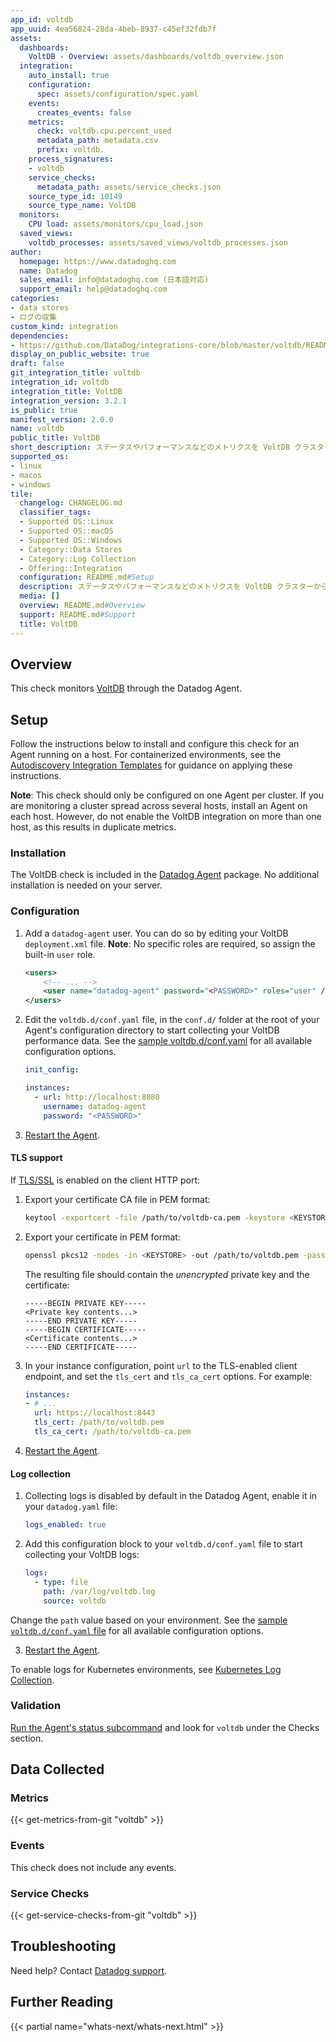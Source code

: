 ```yaml
---
app_id: voltdb
app_uuid: 4ea56824-28da-4beb-8937-c45ef32fdb7f
assets:
  dashboards:
    VoltDB - Overview: assets/dashboards/voltdb_overview.json
  integration:
    auto_install: true
    configuration:
      spec: assets/configuration/spec.yaml
    events:
      creates_events: false
    metrics:
      check: voltdb.cpu.percent_used
      metadata_path: metadata.csv
      prefix: voltdb.
    process_signatures:
    - voltdb
    service_checks:
      metadata_path: assets/service_checks.json
    source_type_id: 10149
    source_type_name: VoltDB
  monitors:
    CPU load: assets/monitors/cpu_load.json
  saved_views:
    voltdb_processes: assets/saved_views/voltdb_processes.json
author:
  homepage: https://www.datadoghq.com
  name: Datadog
  sales_email: info@datadoghq.com (日本語対応)
  support_email: help@datadoghq.com
categories:
- data stores
- ログの収集
custom_kind: integration
dependencies:
- https://github.com/DataDog/integrations-core/blob/master/voltdb/README.md
display_on_public_website: true
draft: false
git_integration_title: voltdb
integration_id: voltdb
integration_title: VoltDB
integration_version: 3.2.1
is_public: true
manifest_version: 2.0.0
name: voltdb
public_title: VoltDB
short_description: ステータスやパフォーマンスなどのメトリクスを VoltDB クラスターから収集します。
supported_os:
- linux
- macos
- windows
tile:
  changelog: CHANGELOG.md
  classifier_tags:
  - Supported OS::Linux
  - Supported OS::macOS
  - Supported OS::Windows
  - Category::Data Stores
  - Category::Log Collection
  - Offering::Integration
  configuration: README.md#Setup
  description: ステータスやパフォーマンスなどのメトリクスを VoltDB クラスターから収集します。
  media: []
  overview: README.md#Overview
  support: README.md#Support
  title: VoltDB
---
```


<!--  SOURCED FROM https://github.com/DataDog/integrations-core -->


## Overview

This check monitors [VoltDB][1] through the Datadog Agent.

## Setup

Follow the instructions below to install and configure this check for an Agent running on a host. For containerized environments, see the [Autodiscovery Integration Templates][2] for guidance on applying these instructions.

**Note**: This check should only be configured on one Agent per cluster. If you are monitoring a cluster spread across several hosts, install an Agent on each host. However, do not enable the VoltDB integration on more than one host, as this results in duplicate metrics.

### Installation

The VoltDB check is included in the [Datadog Agent][3] package.
No additional installation is needed on your server.

### Configuration

1. Add a `datadog-agent` user. You can do so by editing your VoltDB `deployment.xml` file. **Note**: No specific roles are required, so assign the built-in `user` role.

    ```xml
    <users>
        <!-- ... -->
        <user name="datadog-agent" password="<PASSWORD>" roles="user" />
    </users>
    ```

2. Edit the `voltdb.d/conf.yaml` file, in the `conf.d/` folder at the root of your Agent's configuration directory to start collecting your VoltDB performance data. See the [sample voltdb.d/conf.yaml][4] for all available configuration options.

    ```yaml
    init_config:

    instances:
      - url: http://localhost:8080
        username: datadog-agent
        password: "<PASSWORD>"
    ```

3. [Restart the Agent][5].

#### TLS support

If [TLS/SSL][6] is enabled on the client HTTP port:

1. Export your certificate CA file in PEM format:

    ```bash
    keytool -exportcert -file /path/to/voltdb-ca.pem -keystore <KEYSTORE> -storepass <PASSWORD> -alias voltdb -rfc
    ```

1. Export your certificate in PEM format:

    ```bash
    openssl pkcs12 -nodes -in <KEYSTORE> -out /path/to/voltdb.pem -password pass:<PASSWORD>
    ```

    The resulting file should contain the _unencrypted_ private key and the certificate:

    ```
    -----BEGIN PRIVATE KEY-----
    <Private key contents...>
    -----END PRIVATE KEY-----
    -----BEGIN CERTIFICATE-----
    <Certificate contents...>
    -----END CERTIFICATE-----
    ```

2. In your instance configuration, point `url` to the TLS-enabled client endpoint, and set the `tls_cert` and `tls_ca_cert` options. For example:

    ```yaml
    instances:
    - # ...
      url: https://localhost:8443
      tls_cert: /path/to/voltdb.pem
      tls_ca_cert: /path/to/voltdb-ca.pem
    ```

3. [Restart the Agent][5].

#### Log collection

1. Collecting logs is disabled by default in the Datadog Agent, enable it in your `datadog.yaml` file:

    ```yaml
    logs_enabled: true
    ```

2. Add this configuration block to your `voltdb.d/conf.yaml` file to start collecting your VoltDB logs:

    ```yaml
    logs:
      - type: file
        path: /var/log/voltdb.log
        source: voltdb
    ```

  Change the `path` value based on your environment. See the [sample `voltdb.d/conf.yaml` file][4] for all available configuration options.

  3. [Restart the Agent][5].

  To enable logs for Kubernetes environments, see [Kubernetes Log Collection][7].

### Validation

[Run the Agent's status subcommand][8] and look for `voltdb` under the Checks section.

## Data Collected

### Metrics
{{< get-metrics-from-git "voltdb" >}}


### Events

This check does not include any events.

### Service Checks
{{< get-service-checks-from-git "voltdb" >}}


## Troubleshooting

Need help? Contact [Datadog support][11].

## Further Reading

{{< partial name="whats-next/whats-next.html" >}}

[1]: https://voltdb.com
[2]: https://docs.datadoghq.com/ja/agent/kubernetes/integrations/
[3]: https://app.datadoghq.com/account/settings/agent/latest
[4]: https://github.com/DataDog/integrations-core/blob/master/voltdb/datadog_checks/voltdb/data/conf.yaml.example
[5]: https://docs.datadoghq.com/ja/agent/guide/agent-commands/#start-stop-and-restart-the-agent
[6]: https://docs.voltdb.com/UsingVoltDB/SecuritySSL.php
[7]: https://docs.datadoghq.com/ja/agent/kubernetes/log/
[8]: https://docs.datadoghq.com/ja/agent/guide/agent-commands/#agent-status-and-information
[9]: https://github.com/DataDog/integrations-core/blob/master/voltdb/metadata.csv
[10]: https://github.com/DataDog/integrations-core/blob/master/voltdb/assets/service_checks.json
[11]: https://docs.datadoghq.com/ja/help/